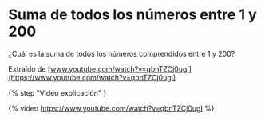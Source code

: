 # Suma de todos los números entre 1 y 200

¿Cuál es la suma de todos los números comprendidos entre 1 y 200?

Extraído de [www.youtube.com/watch?v=qbnTZCj0ugI](https://www.youtube.com/watch?v=qbnTZCj0ugI)

{% step "Video explicación" }

{% video https://www.youtube.com/watch?v=qbnTZCj0ugI %}
